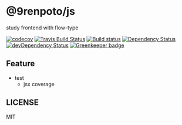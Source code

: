 # @9renpoto/js

study frontend with flow-type

[![codecov][codedov-image]][codecov-url] [![Travis Build Status][travis-image]][travis-url] [![Build status](https://ci.appveyor.com/api/projects/status/v33mg9oa2f5erqi7?svg=true)](https://ci.appveyor.com/project/9renpoto/js) [![Dependency Status][david-dm-image]][david-dm-url] [![devDependency Status][dev-david-dm-image]][dev-david-dm-url] [![Greenkeeper badge](https://badges.greenkeeper.io/9renpoto/js.svg)](https://greenkeeper.io/)

## Feature

- test
  - jsx coverage

## LICENSE

MIT

[codecov-url]: https://codecov.io/gh/9renpoto/js
[codedov-image]: https://codecov.io/gh/9renpoto/js/branch/master/graph/badge.svg
[david-dm-image]: https://david-dm.org/9renpoto/js.svg
[david-dm-url]: https://david-dm.org/9renpoto/js
[dev-david-dm-image]: https://david-dm.org/9renpoto/js/dev-status.svg
[dev-david-dm-url]: https://david-dm.org/9renpoto/js?type=dev
[travis-image]: https://travis-ci.org/9renpoto/js.svg?branch=master
[travis-url]: https://travis-ci.org/9renpoto/js
